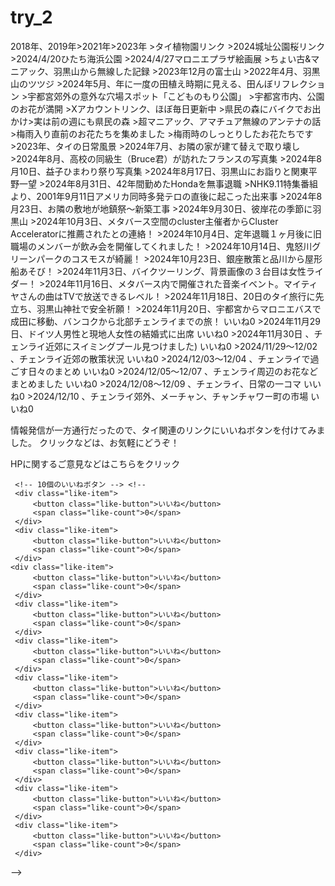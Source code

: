 # try_2

<title>いいねボタン</title> <style> .like-container { display: flex; flex-direction: column; align-items: flex-start; gap: 10px; /* ボタン間のスペース */ }
     .like-item {
         display: flex;
         align-items: center;
     }
 
     .like-button {
         padding: 5px 10px;
         background-color: #007bff;
         color: white;
         border: none;
         border-radius: 5px;
         cursor: pointer;
     }
 
     .like-button:hover {
         background-color: #0056b3;
     }
 
     .like-count {
         margin-left: 10px;
     }
 </style>
 2018年、2019年>2021年>2023年
 >タイ植物園リンク
 >2024城址公園桜リンク
 >2024/4/20ひたち海浜公園
 >2024/4/27マロニエプラザ絵画展
 >ちょい古&マニアック、羽黒山から無線した記録
 >2023年12月の富士山
 >2022年4月、羽黒山のツツジ
 >2024年5月、年に一度の田植え時期に見える、田んぼリフレクション
 >宇都宮郊外の意外な穴場スポット「こどものもり公園」
 >宇都宮市内、公園のお花が満開
 >Xアカウントリンク、ほぼ毎日更新中
 >県民の森にバイクでお出かけ>実は前の週にも県民の森
 >超マニアック、アマチュア無線のアンテナの話
 >梅雨入り直前のお花たちを集めました
 >梅雨時のしっとりしたお花たちです
 >2023年、タイの日常風景
 >2024年7月、お隣の家が建て替えで取り壊し
 >2024年8月、高校の同級生（Bruce君）が訪れたフランスの写真集
 >2024年8月10日、益子ひまわり祭り写真集
 >2024年8月17日、羽黒山にお詣りと関東平野一望
 >2024年8月31日、42年間勤めたHondaを無事退職
 >NHK9.11特集番組より、2001年9月11日アメリカ同時多発テロの直後に起こった出来事
 >2024年8月23日、お隣の敷地が地鎮祭〜新築工事
 >2024年9月30日、彼岸花の季節に羽黒山
 >2024年10月3日、メタバース空間のcluster主催者からCluster Acceleratorに推薦されたとの連絡！
 >2024年10月4日、定年退職１ヶ月後に旧職場のメンバーが飲み会を開催してくれました！
 >2024年10月14日、鬼怒川グリーンパークのコスモスが綺麗！
 >2024年10月23日、銀座散策と品川から屋形船あそび！
 >2024年11月3日、バイクツーリング、背景画像の３台目は女性ライダー！
 >2024年11月16日、メタバース内で開催された音楽イベント。マイティヤさんの曲はTVで放送できるレベル！
 >2024年11月18日、20日のタイ旅行に先立ち、羽黒山神社で安全祈願！
 >2024年11月20日、宇都宮からマロニエバスで成田に移動、バンコクから北部チェンライまでの旅！  いいね0
 >2024年11月29日、ドイツ人男性と現地人女性の結婚式に出席  いいね0
 >2024年11月30日 、チェンライ近郊にスイミングプール見つけました)  いいね0
 >2024/11/29〜12/02 、チェンライ近郊の散策状況  いいね0
 >2024/12/03〜12/04 、チェンライで過ごす日々のまとめ  いいね0
 >2024/12/05〜12/07 、チェンライ周辺のお花などまとめました  いいね0
 >2024/12/08〜12/09 、チェンライ、日常の一コマ  いいね0
 >2024/12/10 、チェンライ郊外、メーチャン、チャンチャワー町の市場  いいね0
 
 情報発信が一方通行だったので、タイ関連のリンクにいいねボタンを付けてみました。
 クリックなどは、お気軽にどうぞ！
 
 
 HPに関するご意見などはこちらをクリック
 
     <!-- 10個のいいねボタン --> <!--
     <div class="like-item">
         <button class="like-button">いいね</button>
         <span class="like-count">0</span>
     </div>
     <div class="like-item">
         <button class="like-button">いいね</button>
         <span class="like-count">0</span>
     </div>
    <div class="like-item">
         <button class="like-button">いいね</button>
         <span class="like-count">0</span>
     </div>
     <div class="like-item">
         <button class="like-button">いいね</button>
         <span class="like-count">0</span>
     </div>
     <div class="like-item">
         <button class="like-button">いいね</button>
         <span class="like-count">0</span>
     </div>
     <div class="like-item">
         <button class="like-button">いいね</button>
         <span class="like-count">0</span>
     </div>
     <div class="like-item">
         <button class="like-button">いいね</button>
         <span class="like-count">0</span>
     </div>
     <div class="like-item">
         <button class="like-button">いいね</button>
         <span class="like-count">0</span>
     </div>
     <div class="like-item">
         <button class="like-button">いいね</button>
         <span class="like-count">0</span>
     </div>
     <div class="like-item">
         <button class="like-button">いいね</button>
         <span class="like-count">0</span>
     </div>
 </div>-->
 <script src="https://www.gstatic.com/firebasejs/9.17.1/firebase-app.js"></script> <script src="https://www.gstatic.com/firebasejs/9.17.1/firebase-database.j
 s"></script> <script> // Firebaseの設定 const firebaseConfig = { apiKey: "AIzaSyAI6PagpO-f8VC1yr3hNadU0Us7YLVM8o8", authDomain: "iine-76635.firebaseapp.com"
 , databaseURL: "https://iine-76635.firebaseio.com", projectId: "iine-76635", storageBucket: "iine-76635.firebasestorage.app", messagingSenderId: "5475162448
 77", appId: "1:547516244877:web:da260d23f79b78d90e53c4" }; // Firebase初期化 const app = firebase.initializeApp(firebaseConfig); const database = firebase.d
 atabase(); document.addEventListener('DOMContentLoaded', () => { const likeButtons = document.querySelectorAll('.like-button'); const counts = document.quer
... ySelectorAll('.like-count'); // データベースから初期カウントを取得 database.ref('likes').once('value', (snapshot) => { const data = snapshot.val() || []; da
... ta.forEach((count, index) => { if (counts[index]) { counts[index].textContent = count; } }); }); // ボタンクリック時にカウントを更新 likeButtons.forEach((bu
... tton, index) => { button.addEventListener('click', () => { const countSpan = counts[index]; let currentCount = parseInt(countSpan.textContent, 10) || 0; cur
... rentCount++; // カウントを画面に反映 countSpan.textContent = currentCount; // Firebaseにカウントを保存 database.ref(`likes/${index}`).set(currentCount); });
...  }); }); </script>
